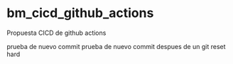 # bm_cicd_github_actions
Propuesta CICD de github actions

prueba de nuevo commit
prueba de nuevo commit despues de un git reset hard